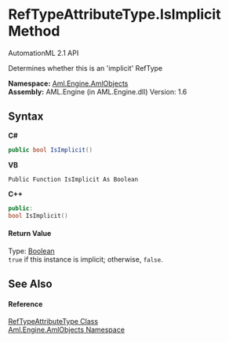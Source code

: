 # RefTypeAttributeType.IsImplicit Method 
AutomationML 2.1 API 

Determines whether this is an 'implicit' RefType

**Namespace:**&nbsp;<a href="N_Aml_Engine_AmlObjects">Aml.Engine.AmlObjects</a><br />**Assembly:**&nbsp;AML.Engine (in AML.Engine.dll) Version: 1.6

## Syntax

**C#**<br />
``` C#
public bool IsImplicit()
```

**VB**<br />
``` VB
Public Function IsImplicit As Boolean
```

**C++**<br />
``` C++
public:
bool IsImplicit()
```


#### Return Value
Type: <a href="https://docs.microsoft.com/dotnet/api/system.boolean" target="_parent" rel="noopener noreferrer">Boolean</a><br />`true` if this instance is implicit; otherwise, `false`.

## See Also


#### Reference
<a href="T_Aml_Engine_AmlObjects_RefTypeAttributeType">RefTypeAttributeType Class</a><br /><a href="N_Aml_Engine_AmlObjects">Aml.Engine.AmlObjects Namespace</a><br />